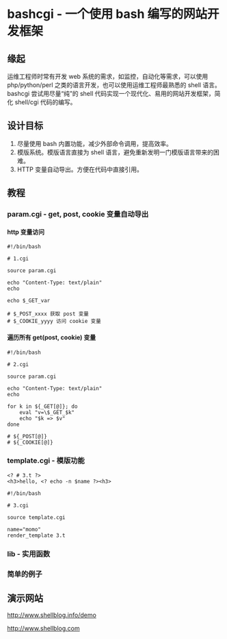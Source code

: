 # bashcgi - 一个使用 bash 编写的网站开发框架

## 缘起

运维工程师时常有开发 web 系统的需求，如监控，自动化等需求，可以使用 php/python/perl 之类的语言开发，也可以使用运维工程师最熟悉的 shell 语言。bashcgi 尝试用尽量“纯”的 shell 代码实现一个现代化、易用的网站开发框架，简化 shell/cgi 代码的编写。

## 设计目标

1. 尽量使用 bash 内置功能，减少外部命令调用，提高效率。
2. 模版系统。模版语言直接为 shell 语言，避免重新发明一门模版语言带来的困难。
3. HTTP 变量自动导出。方便在代码中直接引用。

## 教程

### param.cgi - get, post, cookie 变量自动导出
#### http 变量访问
```
#!/bin/bash

# 1.cgi

source param.cgi

echo "Content-Type: text/plain"
echo

echo $_GET_var

# $_POST_xxxx 获取 post 变量
# $_COOKIE_yyyy 访问 cookie 变量
```
#### 遍历所有 get(post, cookie) 变量
```
#!/bin/bash

# 2.cgi

source param.cgi

echo "Content-Type: text/plain"
echo

for k in ${_GET[@]}; do
    eval "v=\$_GET_$k"
    echo "$k => $v"
done

# ${_POST[@]}
# ${_COOKIE[@]}
```

### template.cgi - 模版功能
```
<? # 3.t ?>
<h3>hello, <? echo -n $name ?><h3>
```

```
#!/bin/bash

# 3.cgi

source template.cgi

name="momo"
render_template 3.t
```

### lib - 实用函数

### 简单的例子

## 演示网站

http://www.shellblog.info/demo

http://www.shellblog.com
